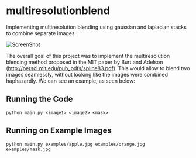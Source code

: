 # multiresolutionblend
Implementing multiresolution blending using gaussian and laplacian stacks to combine separate images. 

![ScreenShot](http://i.imgur.com/Hv1Lxmx.jpg)

The overall goal of this project was to implement the multiresolution blending method proposed in the MIT paper by Burt and Adelson (http://persci.mit.edu/pub_pdfs/spline83.pdf). This would allow to blend two images seamlessly, without looking like the images were combined haphazardly. We can see an example, as seen below:

## Running the Code
```
python main.py <image1> <image2> <mask>
```

## Running on Example Images
```
python main.py examples/apple.jpg examples/orange.jpg examples/mask.jpg
```

